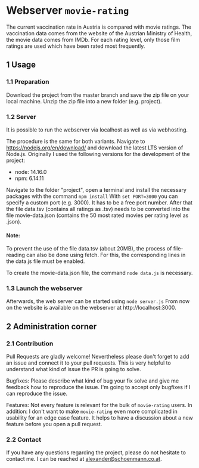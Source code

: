 # Webserver ```movie-rating```
The current vaccination rate in Austria is compared with movie ratings. The vaccination data comes from the website of the Austrian Ministry of Health, the movie data comes from IMDb. For each rating level, only those film ratings are used which have been rated most frequently.

## 1 Usage

### 1.1 Preparation
Download the project from the master branch and save the zip file on your local machine. Unzip the zip file into a new folder (e.g. project).

### 1.2 Server
It is possible to run the webserver via localhost as well as via webhosting. 

The procedure is the same for both variants. Navigate to https://nodejs.org/en/download/ and download the latest LTS version of Node.js. Originally I used the following versions for the development of the project:
- node: 14.16.0
- npm: 6.14.11

Navigate to the folder "project", open a terminal and install the necessary packages with the command ```npm install```
With ```set PORT=3000``` you can specify a custom port (e.g. 3000). It has to be a free port number.
After that the file data.tsv (contains all ratings as .tsv) needs to be converted into the file movie-data.json (contains the 50 most rated movies per rating level as .json).

#### Note: 
To prevent the use of the file data.tsv (about 20MB), the process of file-reading can also be done using fetch. For this, the corresponding lines in the data.js file must be enabled. 

To create the movie-data.json file, the command ```node data.js``` is necessary. 

### 1.3 Launch the webserver
Afterwards, the web server can be started using ```node server.js``` From now on the website is available on the webserver at http://localhost:3000.

## 2 Administration corner
### 2.1 Contribution
Pull Requests are gladly welcome! Nevertheless please don't forget to add an issue and connect it to your pull requests. This is very helpful to understand what kind of issue the PR is going to solve.

Bugfixes: Please describe what kind of bug your fix solve and give me feedback how to reproduce the issue. I'm going to accept only bugfixes if I can reproduce the issue.

Features: Not every feature is relevant for the bulk of ```movie-rating``` users. In addition: I don't want to make ```movie-rating``` even more complicated in usability for an edge case feature. It helps to have a discussion about a new feature before you open a pull request.

### 2.2 Contact
If you have any questions regarding the project, please do not hesitate to contact me. I can be reached at alexander@schoenmann.co.at.
